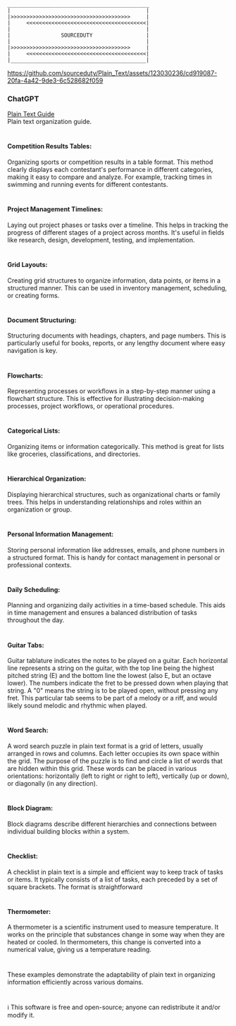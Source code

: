 ```
_____________________________________________
|                                           |
|>>>>>>>>>>>>>>>>>>>>>>>>>>>>>>>>>>>>>>     |
|     <<<<<<<<<<<<<<<<<<<<<<<<<<<<<<<<<<<<<<|
|                                           |
|                SOURCEDUTY                 |
|                                           |
|>>>>>>>>>>>>>>>>>>>>>>>>>>>>>>>>>>>>>>     |                                     
|     <<<<<<<<<<<<<<<<<<<<<<<<<<<<<<<<<<<<<<|
|___________________________________________|
```

https://github.com/sourceduty/Plain_Text/assets/123030236/cd919087-20fa-4a42-9de3-6c528682f059

### ChatGPT

[Plain Text Guide](https://chat.openai.com/g/g-63ldbtCMe-plain-text-guide)
<br>
Plain text organization guide.

#

#### Competition Results Tables: 

Organizing sports or competition results in a table format. This method clearly displays each contestant's performance in different categories, making it easy to compare and analyze. For example, tracking times in swimming and running events for different contestants.

#

#### Project Management Timelines: 

Laying out project phases or tasks over a timeline. This helps in tracking the progress of different stages of a project across months. It's useful in fields like research, design, development, testing, and implementation.

#

#### Grid Layouts: 

Creating grid structures to organize information, data points, or items in a structured manner. This can be used in inventory management, scheduling, or creating forms.

#

#### Document Structuring: 

Structuring documents with headings, chapters, and page numbers. This is particularly useful for books, reports, or any lengthy document where easy navigation is key.

#


#### Flowcharts: 

Representing processes or workflows in a step-by-step manner using a flowchart structure. This is effective for illustrating decision-making processes, project workflows, or operational procedures.

#


#### Categorical Lists: 

Organizing items or information categorically. This method is great for lists like groceries, classifications, and directories.

#

#### Hierarchical Organization: 

Displaying hierarchical structures, such as organizational charts or family trees. This helps in understanding relationships and roles within an organization or group.

#

#### Personal Information Management: 

Storing personal information like addresses, emails, and phone numbers in a structured format. This is handy for contact management in personal or professional contexts.

#

#### Daily Scheduling: 

Planning and organizing daily activities in a time-based schedule. This aids in time management and ensures a balanced distribution of tasks throughout the day.

#

#### Guitar Tabs:

Guitar tablature indicates the notes to be played on a guitar. Each horizontal line represents a string on the guitar, with the top line being the highest pitched string (E) and the bottom line the lowest (also E, but an octave lower). The numbers indicate the fret to be pressed down when playing that string. A "0" means the string is to be played open, without pressing any fret. This particular tab seems to be part of a melody or a riff, and would likely sound melodic and rhythmic when played.

#

#### Word Search:

A word search puzzle in plain text format is a grid of letters, usually arranged in rows and columns. Each letter occupies its own space within the grid. The purpose of the puzzle is to find and circle a list of words that are hidden within this grid. These words can be placed in various orientations: horizontally (left to right or right to left), vertically (up or down), or diagonally (in any direction).

#

#### Block Diagram:

Block diagrams describe different hierarchies and connections between individual building blocks within a system.

#

#### Checklist:

A checklist in plain text is a simple and efficient way to keep track of tasks or items. It typically consists of a list of tasks, each preceded by a set of square brackets. The format is straightforward

#

#### Thermometer:

A thermometer is a scientific instrument used to measure temperature. It works on the principle that substances change in some way when they are heated or cooled. In thermometers, this change is converted into a numerical value, giving us a temperature reading.

#

These examples demonstrate the adaptability of plain text in organizing information efficiently across various domains.

#

ℹ️ This software is free and open-source; anyone can redistribute it and/or modify it.
